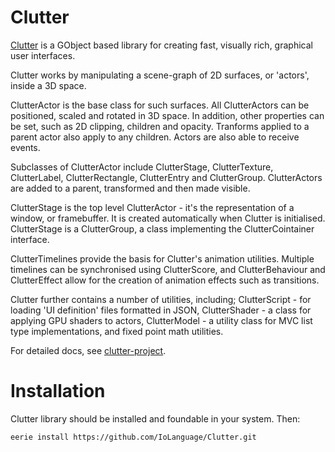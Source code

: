 # Clutter 
<a href="http://clutter-project.org">Clutter</a> is a GObject based library for creating fast, visually rich, graphical user interfaces.

Clutter works by manipulating a scene-graph of 2D surfaces, or 'actors', inside a 3D space.

ClutterActor is the base class for such surfaces. All ClutterActors can be positioned, scaled and rotated in 3D space. In addition, other properties can be set, such as 2D clipping, children and opacity. Tranforms applied to a parent actor also apply to any children. Actors are also able to receive events.

Subclasses of ClutterActor include ClutterStage, ClutterTexture, ClutterLabel, ClutterRectangle, ClutterEntry and ClutterGroup. ClutterActors are added to a parent, transformed and then made visible.

ClutterStage is the top level ClutterActor - it's the representation of a window, or framebuffer. It is created automatically when Clutter is initialised. ClutterStage is a ClutterGroup, a class implementing the ClutterCointainer interface.

ClutterTimelines provide the basis for Clutter's animation utilities. Multiple timelines can be synchronised using ClutterScore, and ClutterBehaviour and ClutterEffect allow for the creation of animation effects such as transitions.

Clutter further contains a number of utilities, including; ClutterScript - for loading 'UI definition' files formatted in JSON, ClutterShader - a class for applying GPU shaders to actors, ClutterModel - a utility class for MVC list type implementations, and fixed point math utilities.

For detailed docs, see <a href="http://clutter-project.org/docs/clutter/stable/">clutter-project</a>.

# Installation

Clutter library should be installed and foundable in your system. Then:
```
eerie install https://github.com/IoLanguage/Clutter.git
```
